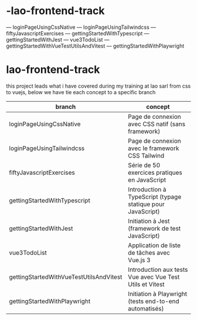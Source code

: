 # -lao-frontend-track
— loginPageUsingCssNative — loginPageUsingTailwindcss — fiftyJavascriptExercises — gettingStartedWithTypescript — gettingStartedWithJest — vue3TodoList — gettingStartedWithVueTestUtilsAndVitest — gettingStartedWithPlaywright
# lao-frontend-track

this project leads what i have covered during my training at lao sarl from css to vuejs, below we have tie each concept to a specific branch

| branch                             | concept                                                                 |
|------------------------------------|-------------------------------------------------------------------------|
| loginPageUsingCssNative            | Page de connexion avec CSS natif (sans framework)                       |
| loginPageUsingTailwindcss          | Page de connexion avec le framework CSS Tailwind                        |
| fiftyJavascriptExercises           | Série de 50 exercices pratiques en JavaScript                           |
| gettingStartedWithTypescript       | Introduction à TypeScript (typage statique pour JavaScript)             |
| gettingStartedWithJest             | Initiation à Jest (framework de test JavaScript)                        |
| vue3TodoList                       | Application de liste de tâches avec Vue.js 3                            |
| gettingStartedWithVueTestUtilsAndVitest | Introduction aux tests Vue avec Vue Test Utils et Vitest           |
| gettingStartedWithPlaywright       | Initiation à Playwright (tests end-to-end automatisés)                  |

